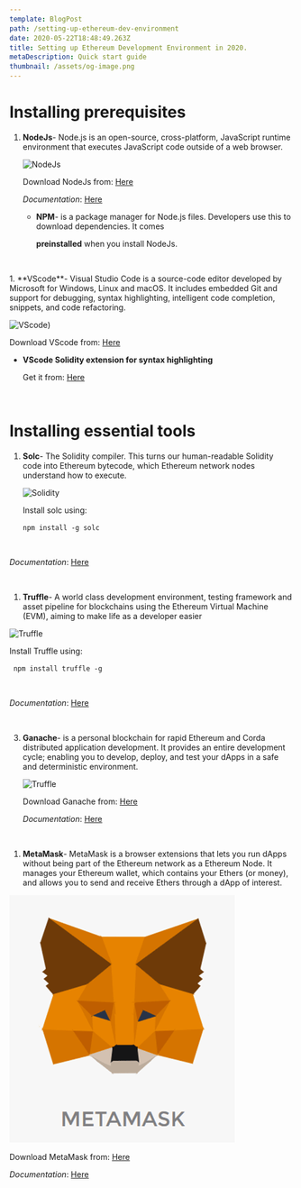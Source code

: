```yaml
---
template: BlogPost
path: /setting-up-ethereum-dev-environment
date: 2020-05-22T18:48:49.263Z
title: Setting up Ethereum Development Environment in 2020.
metaDescription: Quick start guide
thumbnail: /assets/og-image.png
---
```

<!--StartFragment-->

# Installing prerequisites

1. **NodeJs**- Node.js is an open-source, cross-platform, JavaScript runtime environment that executes JavaScript code outside of a web browser. 

   ![NodeJs](../../public/assets/nodejs.png)

   Download NodeJs from: [Here](https://nodejs.org/en/download/)

   *Documentation*: [Here](https://nodejs.org/en/docs/)

   * **NPM**- is a package manager for Node.js files. Developers use this to download dependencies. It comes 

     **preinstalled** when you install NodeJs.
<p>&nbsp;</p>
1. **VScode**- Visual Studio Code is a source-code editor developed by Microsoft for Windows, Linux and macOS. It includes embedded Git and support for debugging, syntax highlighting, intelligent code completion, snippets, and code refactoring.

   ![VScode](../../public/assets/vscode.png))

   Download VScode from: [Here](https://code.visualstudio.com/download)

   * **VScode Solidity extension for syntax highlighting**

     Get it from: [Here](https://marketplace.visualstudio.com/items?itemName=JuanBlanco.solidity)
<p>&nbsp;</p>

# Installing essential tools

1. **Solc**- The Solidity compiler. This turns our human-readable Solidity code into Ethereum bytecode, which Ethereum network nodes understand how to execute.

   ![Solidity](../../public/assets/solidity.png)

    Install solc using: 

   ```shell
   npm install -g solc
   ```
<p>&nbsp;</p>

   *Documentation*: [Here](https://solidity.readthedocs.io/en/latest/installing-solidity.html)
<p>&nbsp;</p>

1. **Truffle**- A world class development environment, testing framework and asset pipeline for blockchains using the Ethereum Virtual Machine (EVM), aiming to make life as a developer easier 

![Truffle](../../public/assets/truffle.png)

   Install Truffle using: 

   ```shell
    npm install truffle -g
   ```
<p>&nbsp;</p>

   *Documentation*: [Here](https://www.trufflesuite.com/docs/truffle/overview)
<p>&nbsp;</p>

3. **Ganache**- is a personal blockchain for rapid Ethereum and Corda distributed application development. It provides an entire development cycle; enabling you to develop, deploy, and test your dApps in a safe and deterministic environment. 

   ![Truffle](../../public/assets/ganache.png)
   
   Download Ganache from: [Here](https://github.com/trufflesuite/ganache/releases)

   *Documentation*: [Here](https://www.trufflesuite.com/docs/ganache/overview)

<p>&nbsp;</p>

1. **MetaMask**-  MetaMask  is a browser extensions that lets you run dApps without being part of the Ethereum network as a Ethereum Node. It manages your Ethereum wallet, which contains your Ethers (or money), and allows you to send and receive Ethers through a dApp of interest. 

![MetaMask](../../static/assets/metamask.png)

   Download MetaMask from: [Here](https://metamask.io/download.html)

   *Documentation*: [Here](https://docs.metamask.io/guide/)